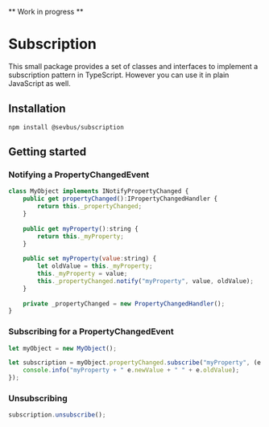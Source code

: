 ** Work in progress **

# Subscription
This small package provides a set of classes and interfaces to implement a subscription pattern in TypeScript. However you can use it in plain JavaScript as well.

## Installation 
```
npm install @sevbus/subscription
```

## Getting started

### Notifying a PropertyChangedEvent

```javascript
class MyObject implements INotifyPropertyChanged {
    public get propertyChanged():IPropertyChangedHandler {
        return this._propertyChanged;
    }
    
    public get myProperty():string {
        return this._myProperty;
    }
    
    public set myProperty(value:string) {
        let oldValue = this._myProperty;
        this._myProperty = value;
        this._propertyChanged.notify("myProperty", value, oldValue);
    }
    
    private _propertyChanged = new PropertyChangedHandler();
}
```

### Subscribing for a PropertyChangedEvent
```javascript
let myObject = new MyObject();

let subscription = myObject.propertyChanged.subscribe("myProperty", (e:PropertyChangedEvent<string>) => {
    console.info("myProperty + " e.newValue + " " + e.oldValue);    
});

```

### Unsubscribing 
```javascript
subscription.unsubscribe();
```





